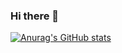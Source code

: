 ### Hi there 👋

[![Anurag's GitHub stats](https://github-readme-stats.vercel.app/api?username=Zett-8)](https://github.com/anuraghazra/github-readme-stats)
